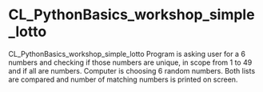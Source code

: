 # CL_PythonBasics_workshop_simple_lotto
CL_PythonBasics_workshop_simple_lotto
Program is asking user for a 6 numbers and checking if those numbers are unique, in scope from 1 to 49 and if all are numbers.
Computer is choosing 6 random numbers.
Both lists are compared and number of matching numbers is printed on screen.
